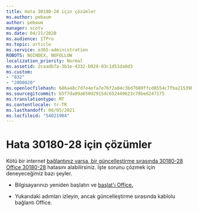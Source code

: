 ```yaml
---
title: Hata 30180-28 için çözümler
ms.author: pebaum
author: pebaum
manager: scotv
ms.date: 04/21/2020
ms.audience: ITPro
ms.topic: article
ms.service: o365-administration
ROBOTS: NOINDEX, NOFOLLOW
localization_priority: Normal
ms.assetid: 2caadb7a-3b1e-4332-b928-03c1d51da8d3
ms.custom:
- "832"
- "2000020"
ms.openlocfilehash: 686a48c7d7e4efa7e76f2a04c3bd7089ffcd8554c7fba21539beaa376cb808ea
ms.sourcegitcommit: b5f7da89a650d2915dc652449623c78be6247175
ms.translationtype: MT
ms.contentlocale: tr-TR
ms.lasthandoff: 08/05/2021
ms.locfileid: "54021904"
---
```

# <a name="solutions-for-error-30180-28"></a>Hata 30180-28 için çözümler

Kötü bir internet [bağlantınız varsa, bir güncelleştirme sırasında 30180-28 Office 30180-28](https://support.office.com/article/47ae453b-677c-412f-9a21-6766555ff4de?wt.mc_id=Alchemy_ClientDIA) hatasını alabilirsiniz. İşte sorunu çözmek için deneyeceğimiz bazı şeyler.
  
- Bilgisayarınızı yeniden başlatın ve [başlat'ı Office.](https://support.office.com/article/2ab296f3-7f03-43a2-8e50-46de917611c5?wt.mc_id=Alchemy_ClientDIA)

- Yukarıdaki adımları izleyin, ancak güncelleştirme sırasında kablolu bağlantı Office.
